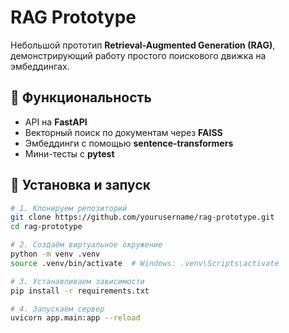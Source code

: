 # RAG Prototype

Небольшой прототип **Retrieval-Augmented Generation (RAG)**, демонстрирующий работу простого поискового движка на эмбеддингах.

## 🚀 Функциональность
- API на **FastAPI**
- Векторный поиск по документам через **FAISS**
- Эмбеддинги с помощью **sentence-transformers**
- Мини-тесты с **pytest**

## 🧩 Установка и запуск

```bash
# 1. Клонируем репозиторий
git clone https://github.com/yourusername/rag-prototype.git
cd rag-prototype

# 2. Создаём виртуальное окружение
python -m venv .venv
source .venv/bin/activate  # Windows: .venv\Scripts\activate

# 3. Устанавливаем зависимости
pip install -r requirements.txt

# 4. Запускаем сервер
uvicorn app.main:app --reload
